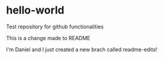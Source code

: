 # hello-world
Test repository for github functionalities

This is a change made to README

I'm Daniel and I just created a new brach called readme-edits!
